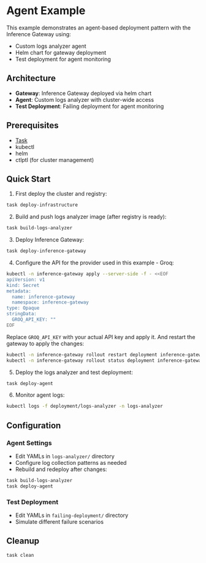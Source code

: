 # Agent Example

This example demonstrates an agent-based deployment pattern with the Inference Gateway using:

- Custom logs analyzer agent
- Helm chart for gateway deployment
- Test deployment for agent monitoring

## Architecture

- **Gateway**: Inference Gateway deployed via helm chart
- **Agent**: Custom logs analyzer with cluster-wide access
- **Test Deployment**: Failing deployment for agent monitoring

## Prerequisites

- [Task](https://taskfile.dev/installation/)
- kubectl
- helm
- ctlptl (for cluster management)

## Quick Start

1. First deploy the cluster and registry:

```bash
task deploy-infrastructure
```

2. Build and push logs analyzer image (after registry is ready):

```bash
task build-logs-analyzer
```

3. Deploy Inference Gateway:

```bash
task deploy-inference-gateway
```

4. Configure the API for the provider used in this example - Groq:

```bash
kubectl -n inference-gateway apply --server-side -f - <<EOF
apiVersion: v1
kind: Secret
metadata:
  name: inference-gateway
  namespace: inference-gateway
type: Opaque
stringData:
  GROQ_API_KEY: ""
EOF
```

Replace `GROQ_API_KEY` with your actual API key and apply it.
And restart the gateway to apply the changes:

```bash
kubectl -n inference-gateway rollout restart deployment inference-gateway
kubectl -n inference-gateway rollout status deployment inference-gateway
```

5. Deploy the logs analyzer and test deployment:

```bash
task deploy-agent
```

6. Monitor agent logs:

```bash
kubectl logs -f deployment/logs-analyzer -n logs-analyzer
```

## Configuration

### Agent Settings

- Edit YAMLs in `logs-analyzer/` directory
- Configure log collection patterns as needed
- Rebuild and redeploy after changes:

```bash
task build-logs-analyzer
task deploy-agent
```

### Test Deployment

- Edit YAMLs in `failing-deployment/` directory
- Simulate different failure scenarios

## Cleanup

```bash
task clean
```
